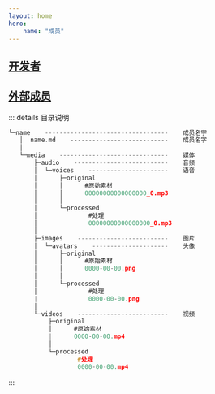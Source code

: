 ```yaml
---
layout: home
hero:
    name: "成员"
---
```


<!-- 包含 markdown 文件 可以像这样在一个 markdown 文件中包含另一个 markdown 文件，甚至是内嵌的。-->
<!--@include: ./inclusion.md{25,26}-->

## [开发者](./开发者/开发者.md)

## [外部成员](./外部成员/外部成员.md)

::: details 目录说明
```c
└─name    ----------------------------------    成员名字
   │  name.md    ---------------------------    成员名字
   │
   └─media    ------------------------------    媒体
       ├─audio    --------------------------    音频
       │  └─voices    ----------------------    语音
       │      ├─original
       │      │      #原始素材
       │      │      00000000000000000_0.mp3
       │      │
       │      └─processed
       │              #处理
       │              00000000000000000_0.mp3
       │
       ├─images    -------------------------    图片
       │  └─avatars    ---------------------    头像
       │      ├─original
       │      │      #原始素材
       │      │      0000-00-00.png
       │      │
       │      └─processed
       │              #处理
       |              0000-00-00.png
       │
       └─videos    -------------------------    视频
           ├─original
           │      #原始素材
           |      0000-00-00.mp4
           │
           └─processed
                   #处理
                   0000-00-00.mp4
```
:::